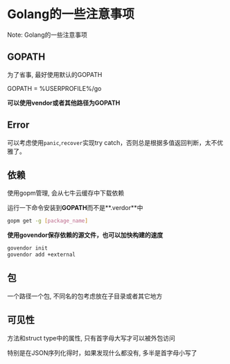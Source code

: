 # Golang的一些注意事项

Note: Golang的一些注意事项

## GOPATH

为了省事, 最好使用默认的GOPATH

GOPATH = %USERPROFILE%/go

**可以使用vendor或者其他路径为GOPATH**

## Error

可以考虑使用`panic`,`recover`实现try catch，否则总是根据多值返回判断，太不优雅了。

## 依赖

使用gopm管理, 会从七牛云缓存中下载依赖

运行一下命令安装到**GOPATH**而不是**.verdor**中

```bash
gopm get -g [package_name]
```

**使用govendor保存依赖的源文件，也可以加快构建的速度**

```bash
govendor init
govendor add +external
```

## 包

一个路径一个包, 不同名的包考虑放在子目录或者其它地方

## 可见性

方法和struct type中的属性, 只有首字母大写才可以被外包访问

特别是在JSON序列化得时，如果发现什么都没有, 多半是首字母小写了
